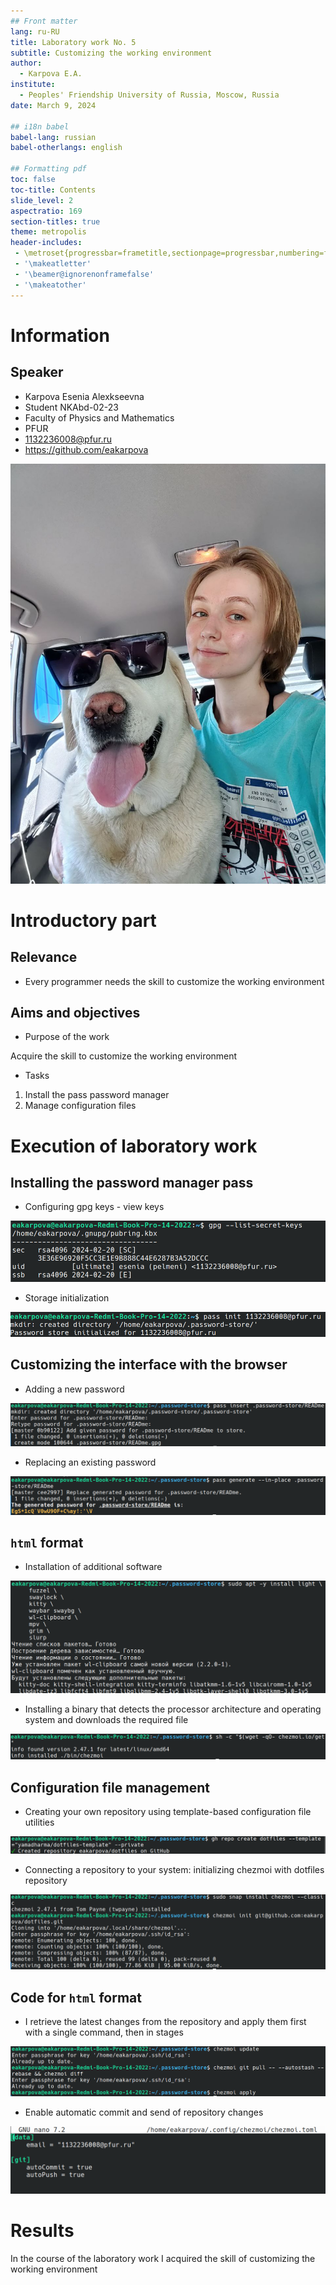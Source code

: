 ```yaml
---
## Front matter
lang: ru-RU
title: Laboratory work No. 5
subtitle: Customizing the working environment
author:
  - Karpova E.A.
institute:
  - Peoples' Friendship University of Russia, Moscow, Russia
date: March 9, 2024

## i18n babel
babel-lang: russian
babel-otherlangs: english

## Formatting pdf
toc: false
toc-title: Contents
slide_level: 2
aspectratio: 169
section-titles: true
theme: metropolis
header-includes:
 - \metroset{progressbar=frametitle,sectionpage=progressbar,numbering=fraction}
 - '\makeatletter'
 - '\beamer@ignorenonframefalse'
 - '\makeatother'
---
```


# Information

## Speaker

  * Karpova Esenia Alexkseevna
  * Student NKAbd-02-23
  * Faculty of Physics and Mathematics
  * PFUR
  * [1132236008@pfur.ru](mailto:1132236008@pfur.ru)
  * <https://github.com/eakarpova>

![](image/me.jpeg)

# Introductory part

## Relevance

- Every programmer needs the skill to customize the working environment

## Aims and objectives

- Purpose of the work

Acquire the skill to customize the working environment

- Tasks

1. Install the pass password manager
2. Manage configuration files

# Execution of laboratory work

## Installing the password manager pass

- Configuring gpg keys - view keys

![](image/2.png)

- Storage initialization

![](image/3.png)

## Customizing the interface with the browser

- Adding a new password

![](image/10.png)

- Replacing an existing password

![](image/11.png)

## `html` format

- Installation of additional software

![](image/12.png)

- Installing a binary that detects the processor architecture and operating system and downloads the required file

![](image/13.png)

## Configuration file management

- Creating your own repository using template-based configuration file utilities

![](image/14.png)

- Connecting a repository to your system: initializing chezmoi with dotfiles repository

![](image/15.png)

## Code for `html` format

- I retrieve the latest changes from the repository and apply them first with a single command, then in stages

![](image/17.png)

- Enable automatic commit and send of repository changes

![](image/18.png)

# Results

In the course of the laboratory work I acquired the skill of customizing the working environment


